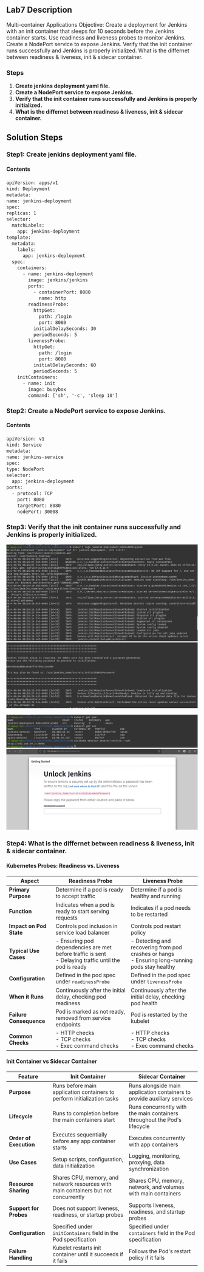 ## Lab7 Description 

Multi-container Applications Objective: Create a deployment for Jenkins with an init container that sleeps for 10 seconds before the Jenkins container starts. Use readiness and liveness probes to monitor Jenkins. Create a NodePort service to expose Jenkins. Verify that the init container runs successfully and Jenkins is properly initialized. What is the differnet between readiness & liveness, init & sidecar container.

### Steps 
1. **Create jenkins deployment yaml file.**
2. **Create a NodePort service to expose Jenkins.**
3. **Verify that the init container runs successfully and Jenkins is properly initialized.**
4. **What is the differnet between readiness & liveness, init & sidecar container.**


## Solution Steps

### Step1: Create jenkins deployment yaml file.

  #### Contents
  ```
apiVersion: apps/v1
kind: Deployment
metadata:
  name: jenkins-deployment
spec:
  replicas: 1
  selector:
    matchLabels:
      app: jenkins-deployment
  template:
    metadata:
      labels:
        app: jenkins-deployment
    spec:
      containers:
        - name: jenkins-deployment
          image: jenkins/jenkins
          ports:
            - containerPort: 8080
              name: http
          readinessProbe:
            httpGet:
              path: /login
              port: 8080
            initialDelaySeconds: 30
            periodSeconds: 5
          livenessProbe:
            httpGet:
              path: /login
              port: 8080
            initialDelaySeconds: 60
            periodSeconds: 5
      initContainers:
        - name: init
          image: busybox
          command: ['sh', '-c', 'sleep 10']

  ```


### Step2: Create a NodePort service to expose Jenkins.

  #### Contents
  ``` 
apiVersion: v1
kind: Service
metadata:
  name: jenkins-service
spec:
  type: NodePort
  selector:
    app: jenkins-deployment
  ports:
    - protocol: TCP
      port: 8080
      targetPort: 8080
      nodePort: 30008
  ```


### Step3: Verify that the init container runs successfully and Jenkins is properly initialized.


  ![](https://github.com/AliKhamed/ivolve_labs/blob/main/oc/lab7/screenshots/lab7.1.png)
  ![](https://github.com/AliKhamed/ivolve_labs/blob/main/oc/lab7/screenshots/lab7.2.png)

  ![](https://github.com/AliKhamed/ivolve_labs/blob/main/oc/lab7/screenshots/lab7.3.png)
  ![](https://github.com/AliKhamed/ivolve_labs/blob/main/oc/lab7/screenshots/lab7.4.png)



### Step4: What is the differnet between readiness & liveness, init & sidecar container.

#### Kubernetes Probes: Readiness vs. Liveness


| Aspect                  | Readiness Probe                              | Liveness Probe                                       |
|-------------------------|----------------------------------------------|------------------------------------------------------|
| **Primary Purpose**     | Determine if a pod is ready to accept traffic | Determine if a pod is healthy and running            |
| **Function**            | Indicates when a pod is ready to start serving requests | Indicates if a pod needs to be restarted             |
| **Impact on Pod State** | Controls pod inclusion in service load balancer | Controls pod restart policy                          |
| **Typical Use Cases**   | - Ensuring pod dependencies are met before traffic is sent<br>- Delaying traffic until the pod is ready | - Detecting and recovering from pod crashes or hangs<br>- Ensuring long-running pods stay healthy |
| **Configuration**       | Defined in the pod spec under `readinessProbe` | Defined in the pod spec under `livenessProbe`        |
| **When it Runs**        | Continuously after the initial delay, checking pod readiness | Continuously after the initial delay, checking pod health |
| **Failure Consequence** | Pod is marked as not ready, removed from service endpoints | Pod is restarted by the kubelet                       |
| **Common Checks**      | - HTTP checks<br>- TCP checks<br>- Exec command checks | - HTTP checks<br>- TCP checks<br>- Exec command checks |



#### Init Container vs Sidecar Container

| Feature              | Init Container                                                                 | Sidecar Container                                                        |
|----------------------|--------------------------------------------------------------------------------|--------------------------------------------------------------------------|
| **Purpose**          | Runs before main application containers to perform initialization tasks        | Runs alongside main application containers to provide auxiliary services |
| **Lifecycle**        | Runs to completion before the main containers start                            | Runs concurrently with the main containers throughout the Pod's lifecycle|
| **Order of Execution**| Executes sequentially before any app container starts                         | Executes concurrently with app containers                                |
| **Use Cases**        | Setup scripts, configuration, data initialization                              | Logging, monitoring, proxying, data synchronization                      |
| **Resource Sharing** | Shares CPU, memory, and network resources with main containers but not concurrently | Shares CPU, memory, network, and volumes with main containers            |
| **Support for Probes**| Does not support liveness, readiness, or startup probes                       | Supports liveness, readiness, and startup probes                         |
| **Configuration**    | Specified under `initContainers` field in the Pod specification                | Specified under `containers` field in the Pod specification              |
| **Failure Handling** | Kubelet restarts init container until it succeeds if it fails                  | Follows the Pod's restart policy if it fails                             |








